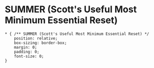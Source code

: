 # SUMMER (Scott's Useful Most Minimum Essential Reset)
```
* { /** SUMMER (Scott's Useful Most Minimum Essential Reset) */
	position: relative;
	box-sizing: border-box;
	margin: 0;
	padding: 0;
	font-size: 0;
}
```
